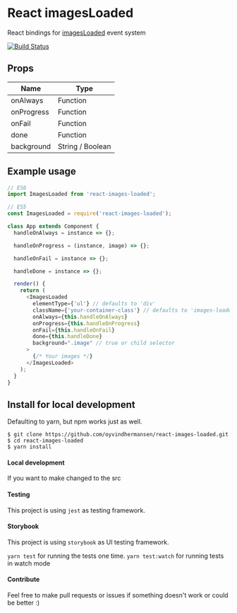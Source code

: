 # React imagesLoaded

React bindings for [imagesLoaded](http://imagesloaded.desandro.com) event system

[![Build Status](https://travis-ci.org/oyvindhermansen/react-images-loaded.svg?branch=master)](https://travis-ci.org/oyvindhermansen/react-images-loaded)

## Props

| Name       | Type             |
| ---------- | ---------------- |
| onAlways   | Function         |
| onProgress | Function         |
| onFail     | Function         |
| done       | Function         |
| background | String / Boolean |

## Example usage

```js
// ES6
import ImagesLoaded from 'react-images-loaded';

// ES5
const ImagesLoaded = require('react-images-loaded');
```

```js
class App extends Component {
  handleOnAlways = instance => {};

  handleOnProgress = (instance, image) => {};

  handleOnFail = instance => {};

  handleDone = instance => {};

  render() {
    return (
      <ImagesLoaded
        elementType={'ul'} // defaults to 'div'
        className={'your-container-class'} // defaults to 'images-loaded-container'
        onAlways={this.handleOnAlways}
        onProgress={this.handleOnProgress}
        onFail={this.handleOnFail}
        done={this.handleDone}
        background=".image" // true or child selector
      >
        {/* Your images */}
      </ImagesLoaded>
    );
  }
}
```

## Install for local development

Defaulting to yarn, but npm works just as well.

```
$ git clone https://github.com/oyvindhermansen/react-images-loaded.git
$ cd react-images-loaded
$ yarn install
```

#### Local development

If you want to make changed to the src

#### Testing

This project is using `jest` as testing framework.

#### Storybook

This project is using `storybook` as UI testing framework.

`yarn test` for running the tests one time.
`yarn test:watch` for running tests in watch mode

#### Contribute

Feel free to make pull requests or issues if something doesn't work or could be better :)
